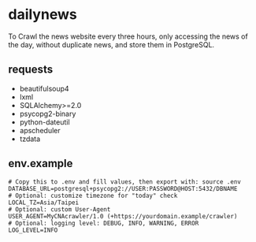 # dailynews
To Crawl the news website every three hours, only accessing the news of the day, without duplicate news, and store them in PostgreSQL.

## requests
 - beautifulsoup4
 - lxml
 - SQLAlchemy>=2.0
 - psycopg2-binary
 - python-dateutil
 - apscheduler
 - tzdata

## env.example
```
# Copy this to .env and fill values, then export with: source .env
DATABASE_URL=postgresql+psycopg2://USER:PASSWORD@HOST:5432/DBNAME
# Optional: customize timezone for "today" check
LOCAL_TZ=Asia/Taipei
# Optional: custom User-Agent
USER_AGENT=MyCNAcrawler/1.0 (+https://yourdomain.example/crawler)
# Optional: logging level: DEBUG, INFO, WARNING, ERROR
LOG_LEVEL=INFO
```
